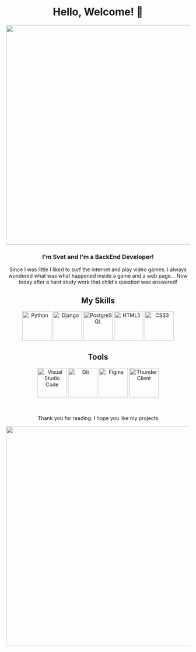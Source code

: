 <h1 align="center">Hello, Welcome! 👋</h1>
<div align="center">
  <img src="https://i.pinimg.com/originals/3e/fc/f1/3efcf1e9a5f2c3354714699b321221b4.gif" width="600px"/>
</div>
<h3 align="center" >I'm Svet and I'm a BackEnd Developer!</h3>
<p align="center">Since I was little I liked to surf the internet and play video games. I always wondered what
was what happened inside a game and a web page... Now today after a hard
study work that child's question was answered!</p>

<h2 align="center">My Skills</h2>
  <p align="center">
    <img src="https://img.icons8.com/dusk/64/000000/python.png" width="80px" height="80px" title="Python"/>
    <img src="https://img.icons8.com/color/48/000000/django.png" width="80px" height="80px" title="Django"/>
    <img src="https://cdn.icon-icons.com/icons2/2415/PNG/512/postgresql_plain_logo_icon_146389.png" width="80px" height="80px" title="PostgreSQL"/>
    <img src="https://cdn-icons-png.flaticon.com/512/5968/5968267.png" width="80px" height="80px" title="HTML5"/>
    <img src="https://cdn-icons-png.flaticon.com/512/5968/5968242.png" width="80px" height="80px" title="CSS3"/>
  </p>
<h2 align="center">Tools</h2>
  <p align="center">
   <img src="https://cdn.icon-icons.com/icons2/2107/PNG/512/file_type_vscode_icon_130084.png" width="80px" height="80px" title="Visual Studio Code"/>
   <img src="https://cdn-icons-png.flaticon.com/512/5968/5968853.png" width="80px" height="80px" title="Git"/>
   <img src="https://cdn-icons-png.flaticon.com/512/5968/5968705.png" width="80px" height="80px" title="Figma"/>
   <img src="https://rangav.gallerycdn.vsassets.io/extensions/rangav/vscode-thunder-client/1.20.1/1666166824541/Microsoft.VisualStudio.Services.Icons.Default" width="80px" height="80px" title="Thunder Client"/>
  </p>
  <br>
  <p align="center">Thank you for reading. I hope you like my projects</p>
<div align="center">
  <img src="https://i.pinimg.com/originals/81/4a/1b/814a1b0cba8d889d2a587854a909fc2f.gif" width="600px"/>
</div> 
